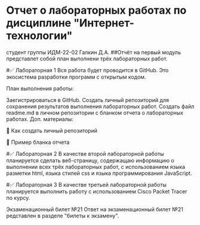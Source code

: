 # Отчет о лабораторных работах по дисциплине "Интернет-технологии"
студент группы ИДМ-22-02 Галкин Д.А.
##Отчёт на первый модуль представлет собой план выполнени трёх лабораторных работ.


#✅ Лабораторная 1
Вся работа будет проводится в GitHub. Это экосистема разработки программ с открытым кодом.

План выполнения работы:

Заегистрироваться в GitHub.
Создать личный репозиторий для сохранения результатов выполнения лабораторных работ.
Создать файл readme.md в личном репозитории с бланком отчета о лабораторных работах.
Доп. материалы:

📍 Как создать личный репозиторий

📍 Пример бланка отчета

#✅ Лабораторная 2
В качестве второй лабораторной работы планируется сделать веб-страницу, содержащаю информацию о выполнении всех трёх лабораторных работ, с использованием языка разметки html, языка стилей css и языка программирования JavaScript.

#✅ Лабораторная 3
В качестве третьей лабораторной работы планируется выполнить работу с использованием Сisco Packet Tracer по курсу.

Экзаменационный билет №21
Ответ на экзаменационный билет №21 редставлен в разделе "билеты к экзамену".
